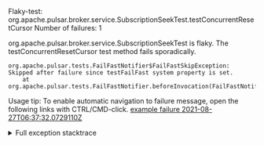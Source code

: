         
Flaky-test: org.apache.pulsar.broker.service.SubscriptionSeekTest.testConcurrentResetCursor
Number of failures: 1

org.apache.pulsar.broker.service.SubscriptionSeekTest is flaky. The testConcurrentResetCursor test method fails sporadically.

```
org.apache.pulsar.tests.FailFastNotifier$FailFastSkipException: Skipped after failure since testFailFast system property is set.
	at org.apache.pulsar.tests.FailFastNotifier.beforeInvocation(FailFastNotifier.java:88)

```

Usage tip: To enable automatic navigation to failure message, open the following links with CTRL/CMD-click.
[example failure 2021-08-27T06:37:32.0729110Z](https://github.com/apache/pulsar/runs/3440411059?check_suite_focus=true#step:9:2071)


<details>
<summary>Full exception stacktrace</summary>
<code><pre>
org.apache.pulsar.tests.FailFastNotifier$FailFastSkipException: Skipped after failure since testFailFast system property is set.
	at org.apache.pulsar.tests.FailFastNotifier.beforeInvocation(FailFastNotifier.java:88)

</pre></code>
</details>

